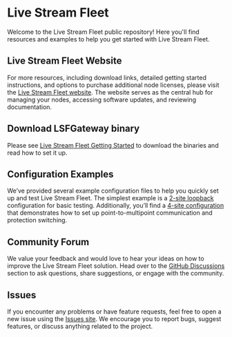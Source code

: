# Live Stream Fleet

Welcome to the Live Stream Fleet public repository! Here you'll find resources and examples to help you get started with Live Stream Fleet.

## Live Stream Fleet Website

For more resources, including download links, detailed getting started instructions, and options to purchase additional node licenses, please visit the [Live Stream Fleet website](https://livestreamfleet.com). The website serves as the central hub for managing your nodes, accessing software updates, and reviewing documentation.

## Download LSFGateway binary

Please see [Live Stream Fleet Getting Started](https://livestreamfleet.com/download) to download the binaries and read how to set it up.

## Configuration Examples

We’ve provided several example configuration files to help you quickly set up and test Live Stream Fleet. The simplest example is a [2-site loopback](https://github.com/LiveStreamFleet/public/tree/main/2site_loopback) configuration for basic testing. Additionally, you’ll find a [4-site configuration](https://github.com/LiveStreamFleet/public/tree/main/4sites_protection_switching) that demonstrates how to set up point-to-multipoint communication and protection switching.

## Community Forum

We value your feedback and would love to hear your ideas on how to improve the Live Stream Fleet solution. Head over to the [GitHub Discussions](https://github.com/LiveStreamFleet/public/discussions) section to ask questions, share suggestions, or engage with the community.

## Issues

If you encounter any problems or have feature requests, feel free to open a new issue using the [Issues site](https://github.com/LiveStreamFleet/public/issues). We encourage you to report bugs, suggest features, or discuss anything related to the project.

